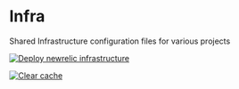 # Infra

Shared Infrastructure configuration files for various projects

[![Deploy newrelic infrastructure](https://github.com/luke-h1/Infra/actions/workflows/deploy-newrelic.yml/badge.svg)](https://github.com/luke-h1/Infra/actions/workflows/deploy-newrelic.yml)

[![Clear cache](https://github.com/luke-h1/Infra/actions/workflows/clear-github-cache.yml/badge.svg)](https://github.com/luke-h1/Infra/actions/workflows/clear-github-cache.yml)
